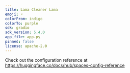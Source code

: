 ```yaml
---
title: Lama Cleaner Lama
emoji: ⚡
colorFrom: indigo
colorTo: purple
sdk: gradio
sdk_version: 5.4.0
app_file: app.py
pinned: false
license: apache-2.0
---
```


Check out the configuration reference at https://huggingface.co/docs/hub/spaces-config-reference